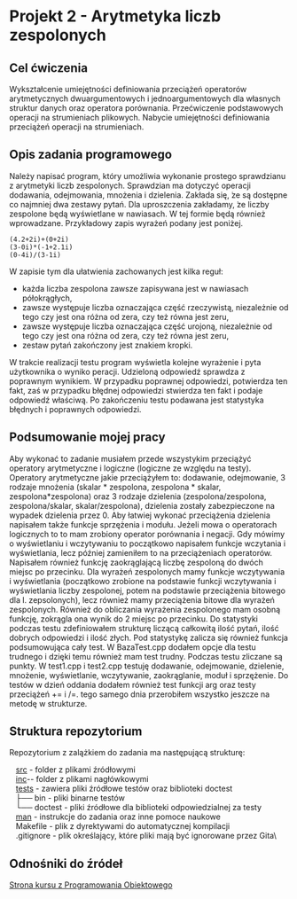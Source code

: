 # Projekt 2 - Arytmetyka liczb zespolonych

## Cel ćwiczenia
Wykształcenie umiejętności definiowania przeciążeń operatorów arytmetycznych dwuargumentowych i jednoargumentowych dla własnych struktur danych oraz operatora porównania. Przećwiczenie podstawowych operacji na strumieniach plikowych.  Nabycie umiejętności definiowania przeciążeń operacji na strumieniach.

## Opis zadania programowego
Należy napisać program, który umożliwia wykonanie prostego sprawdzianu z arytmetyki liczb zespolonych.  Sprawdzian ma dotyczyć operacji dodawania, odejmowania, mnożenia i dzielenia. Zakłada się, ̇ze są dostępne co najmniej dwa zestawy pytań. Dla uproszczenia zakładamy, ̇ze liczby zespolone będą wyświetlane w nawiasach. W tej formie będą również wprowadzane. Przykładowy zapis wyrażeń podany jest poniżej.

	(4.2+2i)+(0+2i)
	(3-0i)*(-1+2.1i)
	(0-4i)/(3-1i)

W zapisie tym dla ułatwienia zachowanych jest kilka reguł:
* każda liczba zespolona zawsze zapisywana jest w nawiasach półokrągłych,
* zawsze występuje liczba oznaczająca część rzeczywistą, niezależnie od tego czy jest ona różna od zera, czy też równa jest zeru,
* zawsze  występuje  liczba  oznaczająca  część urojoną, niezależnie od tego czy jest ona różna od zera, czy też równa jest zeru,
* zestaw pytań zakończony jest znakiem kropki.

W trakcie realizacji testu program wyświetla kolejne wyrażenie i pyta użytkownika o wyniko peracji.  Udzieloną odpowiedź sprawdza z poprawnym wynikiem.  W przypadku poprawnej odpowiedzi, potwierdza ten fakt, zaś w przypadku błędnej odpowiedzi stwierdza ten fakt i podaje odpowiedź właściwą.  Po zakończeniu testu podawana jest statystyka błędnych i poprawnych odpowiedzi.
## Podsumowanie mojej pracy
Aby wykonać to zadanie musiałem przede wszystykim przeciążyć operatory arytmetyczne i logiczne (logiczne ze względu na testy). Operatory arytmetyczne jakie przeciążyłem to: dodawanie, odejmowanie, 3 rodzaje mnożenia (skalar * zespolona, zespolona * skalar, zespolona*zespolona) oraz 3 rodzaje dzielenia (zespolona/zespolona, zespolona/skalar, skalar/zespolona), dzielenia zostały zabezpieczone na wypadek dzielenia przez 0. Aby łatwiej wykonać przeciążenia dzielenia napisałem także funkcje sprzężenia i modułu. Jeżeli mowa o operatorach logicznych to to mam zrobiony operator porównania i negacji. Gdy mówimy o wyświetlaniu i wczytywaniu to początkowo napisałem funkcje wczytania i wyświetlania, lecz później zamieniłem to na przeciążeniach operatorów. Napisałem również funkcję zaokrąglającą liczbę zespoloną do dwóch miejsc po przecinku. Dla wyrażeń zespolonych mamy funkcje wczytywania i wyświetlania (początkowo zrobione na podstawie funkcji wczytywania i wyświetlania liczby zespolonej, potem na podstawie przeciążenia bitowego dla l. zepsolonych), lecz również mamy przeciążenia bitowe dla wyrażeń zespolonych. Również do obliczania wyrażenia zespolonego mam osobną funkcję, zokrągla ona wynik do 2 miejsc po przecinku. Do statystyki podczas testu zdefiniowałem strukturę liczącą całkowitą ilość pytań, ilość dobrych odpowiedzi i ilość złych. Pod statystykę zalicza się również funkcja podsumowująca cały test. W BazaTest.cpp dodałem opcje dla testu trudnego i dzięki temu również mam test trudny. Podczas testu zliczane są punkty. W test1.cpp i test2.cpp testuję dodawanie, odejmowanie, dzielenie, mnożenie, wyświetlanie, wczytywanie, zaokrąglanie, moduł i sprzężenie. Do testów w dzień oddania dodałem również test funkcji arg oraz testy przeciążeń += i /=. tego samego dnia przerobiłem wszystko jeszcze na metodę w strukturze.    
## Struktura repozytorium
Repozytorium z zalążkiem do zadania ma następującą strukturę:

&nbsp;&nbsp; [src](src/) - folder z plikami źródłowymi\
&nbsp;&nbsp; [inc](inc/)-- folder z plikami nagłówkowymi\
&nbsp;&nbsp; [tests](tests/) - zawiera pliki źródłowe testów oraz biblioteki doctest\
&nbsp;&nbsp; ├── bin - pliki binarne testów\
&nbsp;&nbsp; └── doctest - pliki źródłowe dla biblioteki odpowiedzialnej za testy\
&nbsp;&nbsp; [man](man/) - instrukcje do zadania oraz inne pomoce naukowe\
&nbsp;&nbsp; Makefile - plik z dyrektywami do automatycznej kompilacji\
&nbsp;&nbsp; .gitignore  - plik określający, które pliki mają być ignorowane przez Gita\

## Odnośniki do źródeł
[Strona kursu z Programowania Obiektowego](https://kcir.pwr.edu.pl/~kreczmer/po/)



